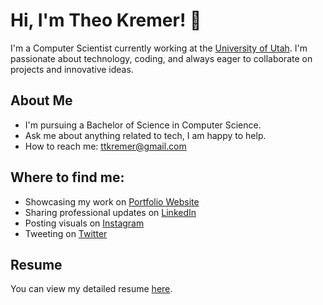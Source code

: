 # **Hi, I'm Theo Kremer!** 👋

I'm a Computer Scientist currently working at the [University of Utah](https://www.utah.edu/). I'm passionate about technology, coding, and always eager to collaborate on projects and innovative ideas.

## About Me

- I'm pursuing a Bachelor of Science in Computer Science.
- Ask me about anything related to tech, I am happy to help.
- How to reach me: [ttkremer@gmail.com](mailto:ttkremer@gmail.com)

## Where to find me:

- Showcasing my work on [Portfolio Website](https://www.ttkremer.com/)
- Sharing professional updates on [LinkedIn](https://www.linkedin.com/in/ttkremer/)
- Posting visuals on [Instagram](https://www.instagram.com/theo.kremer/)
- Tweeting on [Twitter](https://twitter.com/TeedsTK)

## Resume

You can view my detailed resume [here](https://www.instagram.com/theo.kremer/).

